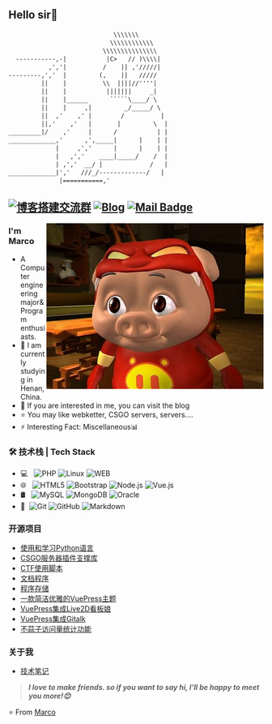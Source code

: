 ## Hello sir👋
```
                             \\\\\\\
                            \\\\\\\\\\\\
                          \\\\\\\\\\\\\\\
  -----------,-|           |C>   // )\\\\|
           ,','|          /    || ,'/////|
---------,','  |         (,    ||   /////
         ||    |          \\  ||||//''''|
         ||    |           |||||||     _|
         ||    |______      `````\____/ \
         ||    |     ,|         _/_____/ \
         ||  ,'    ,' |        /          |
         ||,'    ,'   |       |         \  |
_________|/    ,'     |      /           | |
_____________,'      ,',_____|      |    | |
             |     ,','      |      |    | |
             |   ,','    ____|_____/    /  |
             | ,','  __/ |             /   |
_____________|','   ///_/-------------/   |
              |===========,'
```
[![博客搭建交流群](https://img.shields.io/badge/QQ-red.svg "QQ")](https://wpa.qq.com/msgrd?v=3&uin=2229242816&site=qq&menu=yes&jumpflag=1 "QQ")
[![Blog](https://img.shields.io/badge/Blog-red.svg "webkettle交流群")](https://blog.marcoweb.top "Blog")
[![Mail Badge](https://img.shields.io/badge/Gmail-c14438?style=flat&logo=Gmail&logoColor=white&link=mailto:gmail.com)](mailto:w2229242816@gmail.com)
---
<img align="right" alt="jpg" src="https://raw.githubusercontent.com/Marco-zcl/Marco-zcl/master/2.jpg" />

### I'm Marco

- A Computer engineering major& Program enthusiasts.
- 🌱 I am currently studying in Henan, China.
- 💬 If you are interested in me, you can visit the blog 
- ⭐ You may like webketter, CSGO servers, servers....
- ⚡ Interesting Fact: Miscellaneous📊

### 🛠 技术栈 | Tech Stack

- 💻 &#160; ![PHP](https://img.shields.io/badge/-PHP-333333?style=flat&logo=Java&logoColor=007396)
![Linux](https://img.shields.io/badge/-Linux-333333?style=flat&logo=Linux&logoColor=FCC624)
![WEB](https://img.shields.io/badge/-WEB-333333?style=flat&logo=payoneer&logoColor=FF4800)
- 🌐 &#160; ![HTML5](https://img.shields.io/badge/-HTML5-333333?style=flat&logo=HTML5)
![Bootstrap](https://img.shields.io/badge/-Bootstrap-333333?style=flat&logo=bootstrap&logoColor=563D7C)
![Node.js](https://img.shields.io/badge/-Node.js-333333?style=flat&logo=node.js)
![Vue.js](https://img.shields.io/badge/-VueJS-333333?style=flat&logo=Vue.js)
- 🛢 &#160; ![MySQL](https://img.shields.io/badge/-MySQL-333333?style=flat&logo=mysql)
![MongoDB](https://img.shields.io/badge/-MongoDB-333333?style=flat&logo=mongodb)
![Oracle](https://img.shields.io/badge/-Oracle-333333?style=flat&logo=Oracle)
- 🔧 &#160;![Git](https://img.shields.io/badge/-Git-333333?style=flat&logo=git)
![GitHub](https://img.shields.io/badge/-GitHub-333333?style=flat&logo=github)
![Markdown](https://img.shields.io/badge/-Markdown-333333?style=flat&logo=markdown)

### 开源项目
- [使用和学习Python语言](https://github.com/Marco-zcl/python)
- [CSGO服务器插件支撑库](https://github.com/Marco-zcl/csgo)
- [CTF使用脚本](https://github.com/Marco-zcl/CTF)
- [文档程序](https://github.com/Marco-zcl/marco-zcl.github.io)
- [程序存储](https://github.com/Marco-zcl/Software)
- [一款简洁优雅的VuePress主题](https://github.com/JoeyBling/vuepress-theme-yilia-plus)
- [VuePress集成Live2D看板娘](https://github.com/JoeyBling/vuepress-plugin-helper-live2d)
- [VuePress集成Gitalk](https://github.com/JoeyBling/vuepress-plugin-mygitalk)
- [不蒜子访问量统计功能](https://github.com/JoeyBling/busuanzi.pure.js)

### 关于我
- [技术笔记](https://blog.marcoweb.top/)


> ***I love to make friends. so if you want to say hi, I'll be happy to meet you more!😊***

⭐️ From [Marco](https://github.com/Marco-zcl/)
